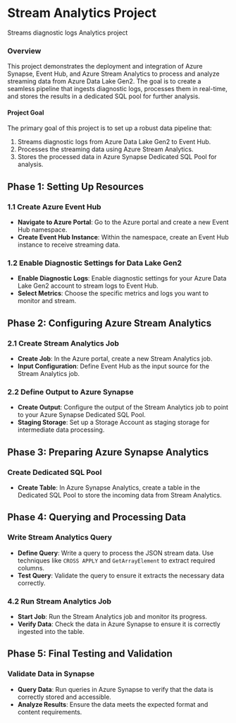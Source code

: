 
# Stream Analytics Project
Streams diagnostic logs Analytics project

### Overview
This project demonstrates the deployment and integration of Azure Synapse, Event Hub, and Azure Stream Analytics to process and analyze streaming data from Azure Data Lake Gen2. The goal is to create a seamless pipeline that ingests diagnostic logs, processes them in real-time, and stores the results in a dedicated SQL pool for further analysis.

#### Project Goal
The primary goal of this project is to set up a robust data pipeline that:
1. Streams diagnostic logs from Azure Data Lake Gen2 to Event Hub.
2. Processes the streaming data using Azure Stream Analytics.
3. Stores the processed data in Azure Synapse Dedicated SQL Pool for analysis.

## Phase 1: Setting Up Resources

### 1.1 Create Azure Event Hub
- **Navigate to Azure Portal**: Go to the Azure portal and create a new Event Hub namespace.
- **Create Event Hub Instance**: Within the namespace, create an Event Hub instance to receive streaming data.

### 1.2 Enable Diagnostic Settings for Data Lake Gen2
- **Enable Diagnostic Logs**: Enable diagnostic settings for your Azure Data Lake Gen2 account to stream logs to Event Hub.
- **Select Metrics**: Choose the specific metrics and logs you want to monitor and stream.

## Phase 2: Configuring Azure Stream Analytics

### 2.1 Create Stream Analytics Job
- **Create Job**: In the Azure portal, create a new Stream Analytics job.
- **Input Configuration**: Define Event Hub as the input source for the Stream Analytics job.

### 2.2 Define Output to Azure Synapse
- **Create Output**: Configure the output of the Stream Analytics job to point to your Azure Synapse Dedicated SQL Pool.
- **Staging Storage**: Set up a Storage Account as staging storage for intermediate data processing.

## Phase 3: Preparing Azure Synapse Analytics

### Create Dedicated SQL Pool
- **Create Table**: In Azure Synapse Analytics, create a table in the Dedicated SQL Pool to store the incoming data from Stream Analytics.

## Phase 4: Querying and Processing Data

### Write Stream Analytics Query
- **Define Query**: Write a query to process the JSON stream data. Use techniques like `CROSS APPLY` and `GetArrayElement` to extract required columns.
- **Test Query**: Validate the query to ensure it extracts the necessary data correctly.

### 4.2 Run Stream Analytics Job
- **Start Job**: Run the Stream Analytics job and monitor its progress.
- **Verify Data**: Check the data in Azure Synapse to ensure it is correctly ingested into the table.

## Phase 5: Final Testing and Validation

### Validate Data in Synapse
- **Query Data**: Run queries in Azure Synapse to verify that the data is correctly stored and accessible.
- **Analyze Results**: Ensure the data meets the expected format and content requirements.

